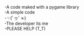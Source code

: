 -A code maked with a pygame library                           
-A simple code                                   
-☜(ﾟヮﾟ☜)                                      
-The developer its me                                          
-PLEASE HELP (T_T)
